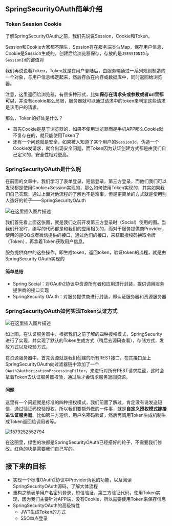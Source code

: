 ## SpringSecurityOAuth简单介绍

### Token Session Cookie

了解SpringSecurityOAuth之前，我们先说说Session，Cookie和Token。

Session和Cookie大家都不陌生，Session存在服务端类似Map，保存用户信息，Cookie是Session生成的，创建后给浏览器保存，存放的是`JSESSIONID`与`SessionId`的键值对



我们再说说看Token，Token就是在用户登陆后，由服务端通过一系列规则制造的一个对象，与用户信息绑定起来，然后存放在内存或数据库中，同时返回给浏览器。

注意，这里返回给浏览器，有很多种形式，比如**保存在请求头或参数或者url里都可以**，并没有cookie那么局限，服务器就可以通过请求中的token来判定这些请求是该用户的请求。



那么，Token的好处是什么？

- 首先Cookie是基于浏览器的，如果不使用浏览器而是手机APP那么Cookie就不复存在的，就只能使用Token了
- 还有一个问题就是安全，如果被人知道了某个用户的`SessionId`，伪造一个Cookie发请求，就会出现安全问题，而Token因为认证创建方式都是由我们自己定义的，安全性相对更高。

### SpringSecurityOAuth是什么呢

在前面的文章中，我们学习了表单登录，短信登录，第三方登录，而他们我们可以发现都是使用Cookie+Session实现的，那么如何使用Token实现的，其实如果我们自己实现，通过上面对他流程的了解也不是难事。但是更简单的方式就是使用别人造好的轮子——SpringSecurityOAuth

![在这里插入图片描述](../image/20191009234947953.png)

我们首先看上面这张图，就是我们之前开发第三方登录时（Social）使用的图。当我们开发时，编写的代码都是和我们的应用相关的，而对于服务提供商Provider，使用的是QQ或者微信提供的接口。通过他们的接口，来获取授权码换取令牌（Token），再拿着Token获取用户信息。

服务提供商中的这些操作，即生成token，返回token，验证token的流程，就是由SpringSecurity OAuth实现的

#### 简单总结

- Spring Social：对OAuth2协议中资源所有者和应用进行封装，提供调用服务提供商的接口实现
- SpringSecurity OAuth：对服务提供商进行封装，即认证服务器和资源服务器

### SpringSecurityOAuth如何实现Token认证方式

![在这里插入图片描述](../image/20191010173038428.png)

如上图，在认证服务器中，根据我们之前了解的四种授权模式，SpringSecurity进行了实现，并实现了默认的Token生成方式（稍后去源码查看），存储方式，发放方式以及校验方式。

在资源服务器中，首先资源就是我们创建的所有REST接口，在其接口至上SpringSecurityOAuth向过滤器链中添加了一个`OAuth2AuthorizationProcessingFilter`，来进行对所有REST请求拦截，这时会拿着Token去认证服务器校验，通过后才会请求服务返回资源。

#### 问题

这里有一个问题就是标准的四种授权模式，我们前面了解过，肯定没有说发送短信，通过验证码校验授权，所以我们要额外做的一件事，就是**自定义授权模式嫁接进认证服务器**。比如第三方短信，用户名密码验证，然后再调用Token生成机制生成Token返回给调用者等。

![1579252552794](../image/1579252552794.png)

在这图里，绿色的块都是SpringSecurityOAuth已经搭好的轮子，不需要我们修改。红色的块是需要我们自己写的。

## 接下来的目标

- 实现一个标准OAuth2协议中Provider角色的功能，以及阅读SpringSecurityOAuth源码，了解大体流程
- 重构之前表单用户名密码登录，短信验证，第三方验证代码，使用Token实现，因为我们主要针对APP端，没有Cookie，所以需要使用Token来保存信息
- SpringSecurityOAuth的高级特性
  - JWT生成Token的方式
  - SSO单点登录